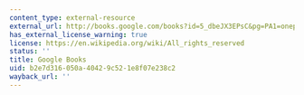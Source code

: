 ```yaml
---
content_type: external-resource
external_url: http://books.google.com/books?id=5_dbeJX3EPsC&pg=PA1=onepage
has_external_license_warning: true
license: https://en.wikipedia.org/wiki/All_rights_reserved
status: ''
title: Google Books
uid: b2e7d316-050a-4042-9c52-1e8f07e238c2
wayback_url: ''
---
```


